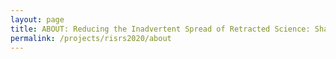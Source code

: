 ```yaml
---
layout: page
title: ABOUT: Reducing the Inadvertent Spread of Retracted Science: Shaping a Research and Implementation Agenda
permalink: /projects/risrs2020/about
---
```


